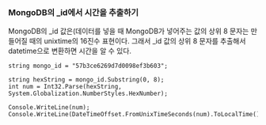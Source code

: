 ### MongoDB의 _id에서 시간을 추출하기
MongoDB의 _id 값은(데이터를 넣을 때 MongoDB가 넣어주는 값의 상위 8 문자는 만들어질 때의 unixtime의 16진수 표현이다.
그래서 _id 값의 상위 8 문자를 추출해서 datetime으로 변환하면 시간을 알 수 있다.

```
string mongo_id = "57b3ce6269d7d0098ef3b603";

string hexString = mongo_id.Substring(0, 8);
int num = Int32.Parse(hexString, System.Globalization.NumberStyles.HexNumber);

Console.WriteLine(num);
Console.WriteLine(DateTimeOffset.FromUnixTimeSeconds(num).ToLocalTime());
```
